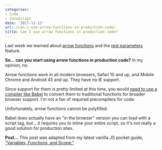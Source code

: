 ```yaml
---
categories:
- Code
- JavaScript
date: '2017-11-13'
url: /can-i-use-arrow-functions-in-production-code/
title: Can I use arrow functions in production code?
---
```


Last week we learned about [arrow functions](/an-introduction-to-es6-arrow-functions/) and the [rest parameters](/es6-arrow-function-rest-parameters/) feature.

**So... can you start using arrow functions in production code?** In my opinion, no.

Arrow functions work in all modern browsers, Safari 10 and up, and Mobile Chrome and Android 45 and up. They have no IE support.

Since support for them is pretty limited at this time, you would [need to use a compiler like Babel](https://babeljs.io/) to convert them to traditional functions for broader browser support. I'm not a fan of required precompilers for code.

Unfortunately, arrow functions cannot be polyfilled.

Babel does actually have an "in the browser" version you can load with a script tag, *but...* it requires you to inline your entire script, so it's not really a good solution for production sites.

**Psst...** This post was adapted from my latest vanilla JS pocket guide, ["Variables, Functions, and Scope."](/guides/variables-functions-and-scope/)